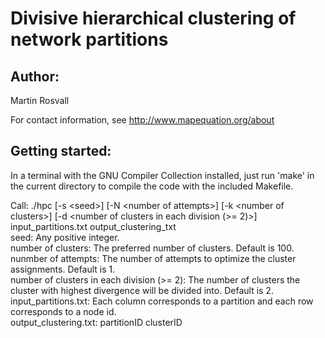 # Divisive hierarchical clustering of network partitions

## Author:

Martin Rosvall

For contact information, see http://www.mapequation.org/about


## Getting started:

In a terminal with the GNU Compiler Collection installed,
just run 'make' in the current directory to compile the
code with the included Makefile.


Call: ./hpc [-s \<seed\>]  [-N \<number of attempts\>] [-k \<number of clusters\>] [-d \<number of clusters in each division (>= 2)\>] input_partitions.txt output_clustering_txt  
seed: Any positive integer.  
number of clusters: The preferred number of clusters. Default is 100.  
nunmber of attempts: The number of attempts to optimize the cluster assignments. Default is 1.  
number of clusters in each division (>= 2): The number of clusters the cluster with highest divergence will be divided into. Default is 2.  
input_partitions.txt: Each column corresponds to a partition and each row corresponds to a node id.  
output_clustering.txt: partitionID clusterID    